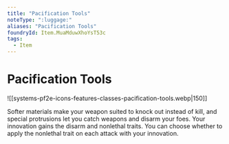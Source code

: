 ```yaml
---
title: "Pacification Tools"
noteType: ":luggage:"
aliases: "Pacification Tools"
foundryId: Item.MuaMduwXhoYsT53c
tags:
  - Item
---
```


# Pacification Tools
![[systems-pf2e-icons-features-classes-pacification-tools.webp|150]]

Softer materials make your weapon suited to knock out instead of kill, and special protrusions let you catch weapons and disarm your foes. Your innovation gains the disarm and nonlethal traits. You can choose whether to apply the nonlethal trait on each attack with your innovation.
